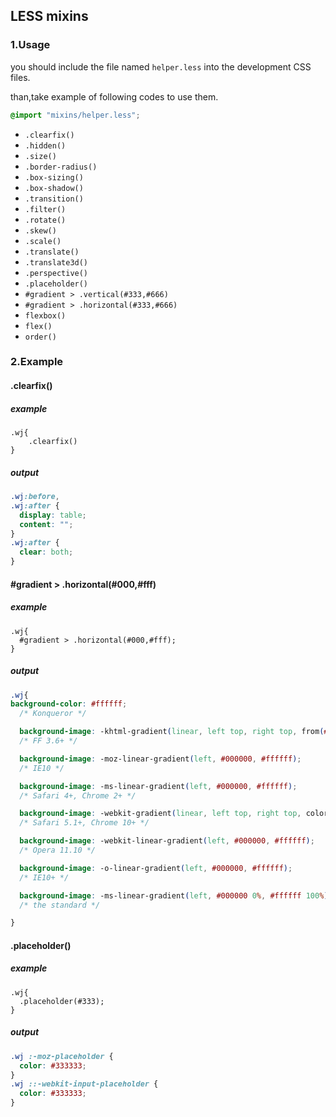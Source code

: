 ## LESS mixins

### 1.Usage

you should include the file named `helper.less` into the development CSS files.

than,take example of following codes to use them.


```css
@import "mixins/helper.less";
```

* `.clearfix()`
* `.hidden()`
* `.size()`
* `.border-radius()`
* `.box-sizing()`
* `.box-shadow()`
* `.transition()`
* `.filter()`
* `.rotate()`
* `.skew()`
* `.scale()`
* `.translate()`
* `.translate3d()`
* `.perspective()`
* `.placeholder()`
* `#gradient > .vertical(#333,#666)`
* `#gradient > .horizontal(#333,#666)`
* `flexbox()`
* `flex()`
* `order()`

### 2.Example

#### .clearfix()

##### example

```less
.wj{
	.clearfix()
}
```

##### output

```css
.wj:before,
.wj:after {
  display: table;
  content: "";
}
.wj:after {
  clear: both;
}
```

#### #gradient > .horizontal(#000,#fff)

##### example

```less
.wj{
  #gradient > .horizontal(#000,#fff);
}

```

##### output

```css
.wj{
background-color: #ffffff;
  /* Konqueror */

  background-image: -khtml-gradient(linear, left top, right top, from(#000000), to(#ffffff));
  /* FF 3.6+ */

  background-image: -moz-linear-gradient(left, #000000, #ffffff);
  /* IE10 */

  background-image: -ms-linear-gradient(left, #000000, #ffffff);
  /* Safari 4+, Chrome 2+ */

  background-image: -webkit-gradient(linear, left top, right top, color-stop(0%, #000000), color-stop(100%, #ffffff));
  /* Safari 5.1+, Chrome 10+ */

  background-image: -webkit-linear-gradient(left, #000000, #ffffff);
  /* Opera 11.10 */

  background-image: -o-linear-gradient(left, #000000, #ffffff);
  /* IE10+ */

  background-image: -ms-linear-gradient(left, #000000 0%, #ffffff 100%);
  /* the standard */

}

```

#### .placeholder()

##### example

```less
.wj{
  .placeholder(#333);
}
```

##### output

```css
.wj :-moz-placeholder {
  color: #333333;
}
.wj ::-webkit-input-placeholder {
  color: #333333;
}
```